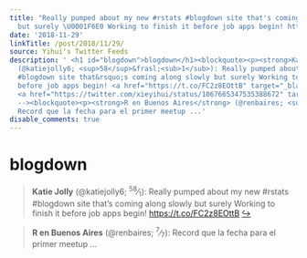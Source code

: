 ```yaml
---
title: "Really pumped about my new #rstats #blogdown site that's coming along slowly
  but surely \U0001F6E0️ Working to finish it before job apps begin! https://t.co/FC2z8EOttB"
date: '2018-11-29'
linkTitle: /post/2018/11/29/
source: Yihui's Twitter Feeds
description: ' <h1 id="blogdown">blogdown</h1><blockquote><p><strong>Katie Jolly</strong>
  (@katiejolly6; <sup>58</sup>&frasl;<sub>1</sub>): Really pumped about my new #rstats
  #blogdown site that&rsquo;s coming along slowly but surely Working to finish it
  before job apps begin! <a href="https://t.co/FC2z8EOttB" target="_blank">https://t.co/FC2z8EOttB</a>
  <a href="https://twitter.com/xieyihui/status/1067665347535388672" target="_blank">&#8618;</a></p></blockquote><!--
  --><blockquote><p><strong>R en Buenos Aires</strong> (@renbaires; <sup>7</sup>&frasl;<sub>7</sub>):
  Record que la fecha para el primer meetup ...'
disable_comments: true
---
```

 <h1 id="blogdown">blogdown</h1><blockquote><p><strong>Katie Jolly</strong> (@katiejolly6; <sup>58</sup>&frasl;<sub>1</sub>): Really pumped about my new #rstats #blogdown site that&rsquo;s coming along slowly but surely Working to finish it before job apps begin! <a href="https://t.co/FC2z8EOttB" target="_blank">https://t.co/FC2z8EOttB</a> <a href="https://twitter.com/xieyihui/status/1067665347535388672" target="_blank">&#8618;</a></p></blockquote><!-- --><blockquote><p><strong>R en Buenos Aires</strong> (@renbaires; <sup>7</sup>&frasl;<sub>7</sub>): Record que la fecha para el primer meetup ...